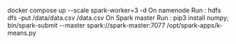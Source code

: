 docker compose up --scale spark-worker=3 -d
On namenode Run : hdfs dfs -put /data/data.csv /data.csv
On Spark master Run : pip3 install numpy; bin/spark-submit --master spark://spark-master:7077 /opt/spark-apps/k-means.py
